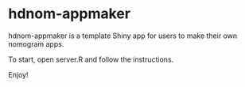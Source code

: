 
# hdnom-appmaker

hdnom-appmaker is a template Shiny app for users to make their own nomogram apps.

To start, open server.R and follow the instructions.

Enjoy!
